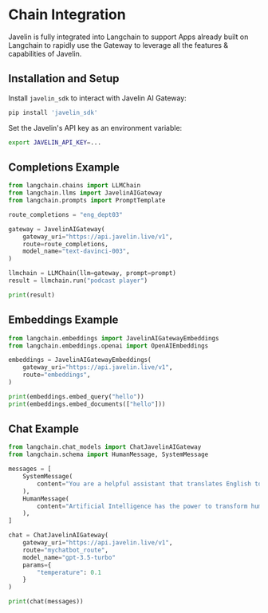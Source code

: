 # Chain Integration 
Javelin is fully integrated into Langchain to support Apps already built on Langchain to rapidly use the Gateway to leverage all the features & capabilities of Javelin. 

## Installation and Setup
Install `javelin_sdk` to interact with Javelin AI Gateway:

```sh
pip install 'javelin_sdk'
```

Set the Javelin's API key as an environment variable:

```sh
export JAVELIN_API_KEY=...
```

## Completions Example
```python
from langchain.chains import LLMChain
from langchain.llms import JavelinAIGateway
from langchain.prompts import PromptTemplate

route_completions = "eng_dept03"

gateway = JavelinAIGateway(
    gateway_uri="https://api.javelin.live/v1", 
    route=route_completions,
    model_name="text-davinci-003",
)

llmchain = LLMChain(llm=gateway, prompt=prompt)
result = llmchain.run("podcast player")

print(result)

```

## Embeddings Example
```python
from langchain.embeddings import JavelinAIGatewayEmbeddings
from langchain.embeddings.openai import OpenAIEmbeddings

embeddings = JavelinAIGatewayEmbeddings(
    gateway_uri="https://api.javelin.live/v1", 
    route="embeddings",
)

print(embeddings.embed_query("hello"))
print(embeddings.embed_documents(["hello"]))
```

## Chat Example
```python
from langchain.chat_models import ChatJavelinAIGateway
from langchain.schema import HumanMessage, SystemMessage

messages = [
    SystemMessage(
        content="You are a helpful assistant that translates English to French."
    ),
    HumanMessage(
        content="Artificial Intelligence has the power to transform humanity and make the world a better place"
    ),
]

chat = ChatJavelinAIGateway(
    gateway_uri="https://api.javelin.live/v1", 
    route="mychatbot_route",
    model_name="gpt-3.5-turbo"
    params={
        "temperature": 0.1
    }
)

print(chat(messages))

```

